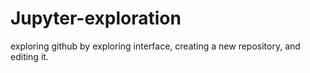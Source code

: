 # Jupyter-exploration
exploring github by exploring interface, creating a new repository, and editing it. 
